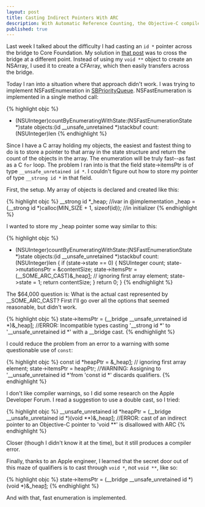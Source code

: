 ```yaml
---
layout: post
title: Casting Indirect Pointers With ARC
description: With Automatic Reference Counting, the Objective-C compiler is particularly finicky about casting between indirect pointers. I finally discover a way to cast without warnings.
published: true
---
```


Last week I talked about the difficulty I had casting an `id *` pointer across the bridge
to Core Foundation. My solution in [that post][1] was to cross the bridge at a different
point. Instead of using my `void **` object to create an NSArray, I used it to create a
CFArray, which then easily transfers across the bridge.

Today I ran into a situation where that approach didn't work. I was trying to implement
NSFastEnumeration in [SBPriorityQueue][]. NSFastEnumeration is implemented in a single method
call:

{% highlight objc %}
- (NSUInteger)countByEnumeratingWithState:(NSFastEnumerationState *)state
                                  objects:(id __unsafe_unretained *)stackbuf
                                    count:(NSUInteger)len
{% endhighlight %}

Since I have a C array holding my objects, the easiest and fastest thing to do is to store
a pointer to that array in the state structure and return the count of the objects in the
array. The enumeration will be truly fast--as fast as a C `for` loop. The problem I ran
into is that the field state->itemsPtr is of type `__unsafe_unretained id *`. I couldn't
figure out how to store my pointer of type `__strong id *` in that field.

First, the setup. My array of objects is declared and created like this:

{% highlight objc %}
__strong id *_heap; //ivar in @implementation
_heap = (__strong id *)calloc(MIN_SIZE + 1, sizeof(id)); //in initializer
{% endhighlight %}

I wanted to store my \_heap pointer some way similar to this:
 
{% highlight objc %}
- (NSUInteger)countByEnumeratingWithState:(NSFastEnumerationState *)state
                                  objects:(id __unsafe_unretained *)stackbuf
                                    count:(NSUInteger)len
{
    if (state->state == 0) {
       NSUInteger count;
       state->mutationsPtr = &contentSize;
       state->itemsPtr = (__SOME_ARC_CAST)&_heap[1]; // ignoring first array element;
       state->state = 1;
       return contentSize;
    }
    return 0;
}
{% endhighlight %}

The $64,000 question is: What is the actual cast represented by \__SOME_ARC_CAST? First
I'll go over all the options that seemed reasonable, but didn't work.

{% highlight objc %}
state->itemsPtr = (__bridge __unsafe_unretained id *)&_heap[1];
//ERROR: Incompatible types casting '__strong id *' to '__unsafe_unretained id *' with a __bridge cast.
{% endhighlight %}

I could reduce the problem from an error to a warning with some questionable use of
`const`:

{% highlight objc %}
const id *heapPtr = &_heap[1]; // ignoring first array element;
state->itemsPtr = heapPtr;
//WARNING: Assigning to '__unsafe_unretained id *'from 'const id *' discards qualifiers.
{% endhighlight %}

I don't like compiler warnings, so I did some research on the Apple Developer Forum. I
read a suggestion to use a double cast, so I tried:

{% highlight objc %}
__unsafe_unretained id  *heapPtr = (__bridge __unsafe_unretained id *)(void **)&_heap[1];
//ERROR: cast of an indirect pointer to an Objective-C pointer to 'void **' is disallowed with ARC
{% endhighlight %}

Closer (though I didn't know it at the time), but it still produces a compiler error.

Finally, thanks to an Apple engineer, I learned that the secret door out of this maze of
qualifiers is to cast through `void *`, not `void **`, like so: 

{% highlight objc %}
state->itemsPtr = (__bridge __unsafe_unretained id *)(void *)&_heap[1];
{% endhighlight %}

And with that, fast enumeration is implemented.

[1]: /2012/10/08/stuck-on-the-toll-free-bridge.html
[SBPriorityQueue]: http://brokaw.github.com/SBDataStructures/Classes/SBPriorityQueue.html